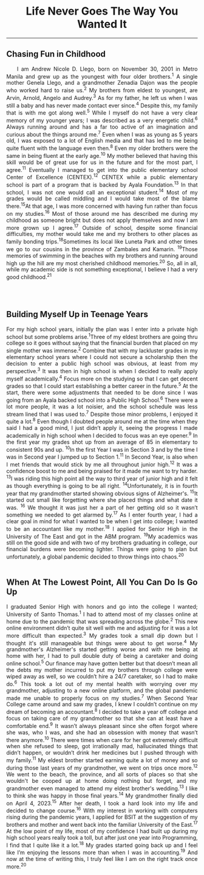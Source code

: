 <html lang="en">
<head>
    <meta charset="UTF-8">
    <meta name="viewport" content="width=device-width, initial-scale=1.0">
    <title>PRELIM-LABSW2-INITIAL BIO</title>
</head>
<body>
    <!--LLEGO, ANDREW NICOLE-->
    <!--02/07/2025-->
<div align="center">
    <h1> Life Never Goes The Way You Wanted It </h1>
    <hr size="5" color="cyan">
</div>

<div align="justify">


<!-- Childhood Paragraph -->
<h2> Chasing Fun in Childhood</h2>
<p style="text-indent: 2em;">I am Andrew Nicole D. Llego, born on November 30, 2001 in Metro Manila and grew up as the youngest with four older brothers.<sup>1</sup> A single mother Genela Llego, and a grandmother Zenadia Dajon was the people who worked hard to raise us.<sup>2</sup> My brothers from eldest to youngest, are Arvin, Arnold, Angelo and Audrey.<sup>3</sup> As for my father, he left us when I was still a baby and has never made contact ever since.<sup>4</sup> Despite this, my family that is with me got along well.<sup>5</sup> While I myself do not have a very clear memory of my younger years; I was described as a very energetic child.<sup>6</sup> Always running around and has a far too active of an imagination and curious about the things around me.<sup>7</sup> Even when I was as young as 5 years old, I was exposed to a lot of English media and that has led to me being quite fluent with the language even then.<sup>8</sup> Even my older brothers were the same in being fluent at the early age.<sup>10</sup> My mother believed that having this skill would be of great use for us in the future and for the most part, I agree.<sup>11</sup> Eventually I managed to get into the public elementary school Center of Excellence (CENTEX).<sup>12</sup> CENTEX while a public elementary school is part of a program that is backed by Ayala Foundation.<sup>13</sup> In that school, I was not one would call an exceptional student.<sup>14</sup> Most of my grades would be called middling and I would take most of the blame there.<sup>15</sup>At that age, I was more concerned with having fun rather than focus on my studies.<sup>16</sup> Most of those around me has described me during my childhood as someone bright but does not apply themselves and now I am more grown up I agree.<sup>17</sup> Outside of school, despite some financial difficulties, my mother would take me and my brothers to other places as family bonding trips.<sup>18</sup>Sometimes its local like Luneta Park and other times we go to our cousins in the province of Zambales and Kamarin. <sup>19</sup>Those memories of swimming in the beaches with my brothers and running around high up the hill are my most cherished childhood memories.<sup>20</sup> So, all in all, while my academic side is not something exceptional, I believe I had a very good childhood.<sup>21</sup> </p><br><br>

<!--Teenager Paragraph-->
 <h2> Building Myself Up in Teenage Years </h2>
        For my high school years, initially the plan was I enter into a private high school but some problems arise.<sup>1</sup>Three of my eldest brothers are going thru college so it goes without saying that the financial burden that placed on my single mother was immense.<sup>2</sup> Combine that with my lackluster grades in my elementary school years where I could not secure a scholarship then the decision to enter a public high school was obvious, at least from my perspective.<sup>3</sup> It was then in high school is when I decided to really apply myself academically.<sup>4</sup> Focus more on the studying so that I can get decent grades so that I could start establishing a better career in the future.<sup>5</sup> At the start, there were some adjustments that needed to be done since I was going from an Ayala backed school into a Public High School.<sup>6</sup> There were a lot more people, it was a lot noisier, and the school schedule was less stream lined that I was used to.<sup>7</sup> Despite those minor problems, I enjoyed it quite a lot.<sup>8</sup> Even though I doubted people around me at the time when they said I had a good mind, I just didn’t apply it, seeing the progress I made academically in high school when I decided to focus was an eye opener.<sup>9</sup> In the first year my grades shot up from an average of 85 in elementary to consistent 90s and up. <sup>10</sup>In the first Year I was in Section 3 and by the time I was in Second year I jumped up to Section 1.<sup>11</sup> In Second Year, is also when I met friends that would stick by me all throughout junior high.<sup>12</sup> It was a confidence boost to me and being praised for it made me want to try harder. <sup>13</sup>I was riding this high point all the way to third year of junior high and it felt as though everything is going to be all right. <sup>14</sup>Unfortunately, it is in fourth year that my grandmother started showing obvious signs of Alzheimer's. <sup>15</sup>It started out small like forgetting where she placed things and what date it was. <sup>16</sup> We thought it was just her a part of her getting old so it wasn’t something we needed to get alarmed by.<sup>17</sup> As I enter fourth year, I had a clear goal in mind for what I wanted to be when I get into college; I wanted to be an accountant like my mother.<sup>18</sup> I applied for Senior High in the University of The East and got in the ABM program. <sup>19</sup>My academics was still on the good side and with two of my brothers graduating in college, our financial burdens were becoming lighter. Things were going to plan but unfortunately, a global pandemic decided to throw things into chaos.<sup>20</sup> <br><br>

<!--College Paragraph-->
<h2> When At The Lowest Point, All You Can Do Is Go Up</h2>
        I graduated Senior High with honors and go into the college I wanted; University of Santo Thomas.<sup>1</sup> I had to attend most of my classes online at home due to the pandemic that was spreading across the globe.<sup>2</sup> This new online environment didn’t quite sit well with me and adjusting for it was a lot more difficult than expected.<sup>3</sup> My grades took a small dip down but I thought it's still manageable but things were about to get worse.<sup>4</sup> My grandmother's Alzheimer's started getting worse and with me being at home with her, I had to pull double duty of being a caretaker and doing online school.<sup>5</sup> Our finance may have gotten better but that doesn’t mean all the debts my mother incurred to put my brothers through college were wiped away as well, so we couldn’t hire a 24/7 caretaker, so I had to make do.<sup>6</sup> This took a lot out of my mental health with worrying over my grandmother, adjusting to a new online platform, and the global pandemic made me unable to properly focus on my studies.<sup>7</sup> When Second Year College came around and saw my grades, I knew I couldn’t continue on my dream of becoming an accountant.<sup>8</sup> I decided to take a year off college and focus on taking care of my grandmother so that she can at least have a comfortable end.<sup>9</sup> It wasn’t always pleasant since she often forgot where she was, who I was, and she had an obsession with money that wasn’t there anymore.<sup>10</sup> There were times when care for her got extremely difficult when she refused to sleep, got irrationally mad, hallucinated things that didn’t happen, or wouldn’t drink her medicines but I pushed through with my family.<sup>11</sup> My eldest brother started earning quite a lot of money and so during those last years of my grandmother, we went on trips once more.<sup>12</sup> We went to the beach, the province, and all sorts of places so that she wouldn't be cooped up at home doing nothing but forget, and my grandmother even managed to attend my eldest brother's wedding.<sup>13</sup> I like to think she was happy in those final years.<sup>14</sup> My grandmother finally died on April 4, 2023.<sup>15</sup> After her death, I took a hard look into my life and decided to change course.<sup>16</sup> With my interest in working with computers rising during the pandemic years, I applied for BSIT at the suggestion of my brothers and mother and went back into the familiar University of the East.<sup>17</sup> At the low point of my life, most of my confidence I had built up during my high school years really took a toll, but after just one year into Programming, I find that I quite like it a lot.<sup>18</sup> My grades started going back up and I feel like I’m enjoying the lessons more than when I was in accounting.<sup>19</sup> And now at the time of writing this, I truly feel like I am on the right track once more.<sup>20</sup>

</div>
</body>
</html>
